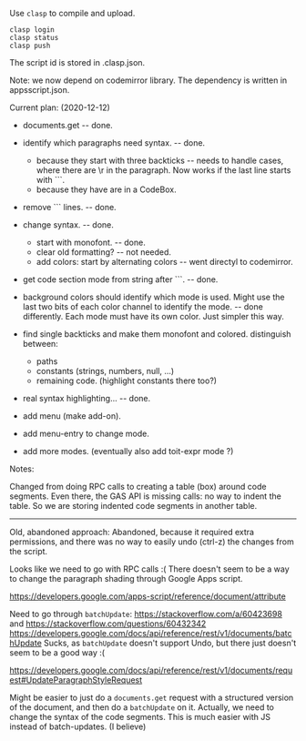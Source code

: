Use `clasp` to compile and upload.

```
clasp login
clasp status
clasp push
```

The script id is stored in .clasp.json.

Note: we now depend on codemirror library.
The dependency is written in appsscript.json.


Current plan: (2020-12-12)
- documents.get  -- done.
- identify which paragraphs need syntax. -- done.
  * because they start with three backticks
    -- needs to handle cases, where there are \r in the paragraph.
      Now works if the last line starts with ```.
  * because they have are in a CodeBox.
- remove ``` lines. -- done.
- change syntax.  -- done.
  * start with monofont. -- done.
  * clear old formatting? -- not needed.
  * add colors: start by alternating colors -- went directyl to codemirror.

- get code section mode from string after ```.  -- done.
- background colors should identify which mode is used. Might use the last
  two bits of each color channel to identify the mode.
  -- done differently. Each mode must have its own color. Just simpler this way.
- find single backticks and make them monofont and colored.
  distinguish between:
  * paths
  * constants (strings, numbers, null, ...)
  * remaining code.  (highlight constants there too?)
- real syntax highlighting...  -- done.
- add menu (make add-on).
- add menu-entry to change mode.
- add more modes. (eventually also add toit-expr mode ?)

Notes:

Changed from doing RPC calls to creating a table (box) around code segments.
Even there, the GAS API is missing calls: no way to indent the table.
So we are storing indented code segments in another table.


-------------------------------------------------
Old, abandoned approach:
Abandoned, because it required extra permissions, and there was no way to
easily undo (ctrl-z) the changes from the script.

Looks like we need to go with RPC calls :(
There doesn't seem to be a way to change the paragraph shading through
  Google Apps script.

https://developers.google.com/apps-script/reference/document/attribute

Need to go through `batchUpdate`:
https://stackoverflow.com/a/60423698 and https://stackoverflow.com/questions/60432342
https://developers.google.com/docs/api/reference/rest/v1/documents/batchUpdate
Sucks, as `batchUpdate` doesn't support Undo, but there just doesn't seem to be a good way :(

https://developers.google.com/docs/api/reference/rest/v1/documents/request#UpdateParagraphStyleRequest

Might be easier to just do a `documents.get` request with a structured version of the document, and then do a `batchUpdate` on it.
Actually, we need to change the syntax of the code segments. This is much easier with JS instead of batch-updates. (I believe)

